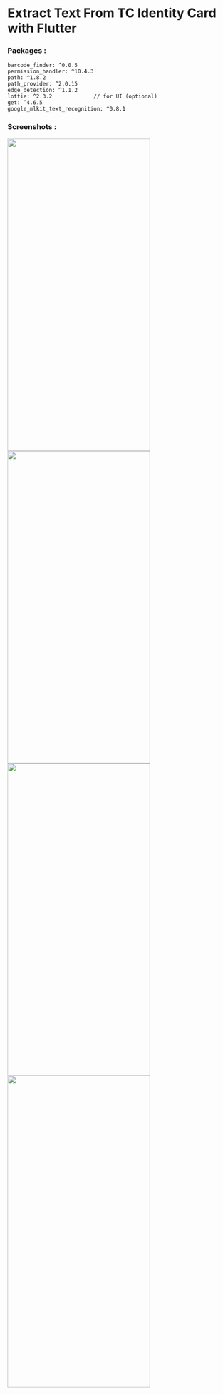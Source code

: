 # Extract Text From TC Identity Card with Flutter


### Packages : 

```
barcode_finder: ^0.0.5
permission_handler: ^10.4.3
path: ^1.8.2
path_provider: ^2.0.15
edge_detection: ^1.1.2
lottie: ^2.3.2             // for UI (optional)
get: ^4.6.5
google_mlkit_text_recognition: ^0.8.1
```

### Screenshots :

<img src="https://github.com/githuseyingur/flutter_text_recog_from_tc_identity_card/assets/120099096/df6f7e03-28d2-4e3d-b5c4-eda20885796b"  width="320" height ="700">
<img src="https://github.com/githuseyingur/flutter_text_recog_from_tc_identity_card/assets/120099096/e8560c5b-2108-42f4-be06-2adb0b41364f"  width="320" height ="700">
<img src="https://github.com/githuseyingur/flutter_text_recog_from_tc_identity_card/assets/120099096/44a3337c-271b-48c1-acc1-b3f00110ac74"  width="320" height ="700">
<img src="https://github.com/githuseyingur/flutter_text_recog_from_tc_identity_card/assets/120099096/d19ea90c-8810-416d-a66f-f6025364b556"  width="320" height ="700">





